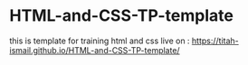 # HTML-and-CSS-TP-template
this is template for training html and css
live on : https://titah-ismail.github.io/HTML-and-CSS-TP-template/
